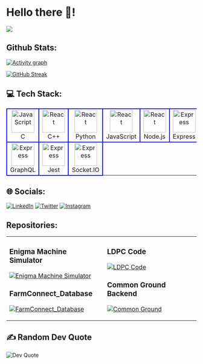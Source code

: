 # Hello there 🌌!
![](https://user-images.githubusercontent.com/74038190/225813708-98b745f2-7d22-48cf-9150-083f1b00d6c9.gif)

## Github Stats:
[![Activity graph](http://github-profile-summary-cards.vercel.app/api/cards/profile-details?username=JaySabva&theme=transparent)](https://github.com/JaySabva/)

[![GitHub Streak](https://streak-stats.demolab.com?user=JaySabva&theme=transparent&hide_border=true&card_width=900)](https://git.io/streak-stats)

## 💻 Tech Stack:
<table>
<tr>
<td align="center" width="96" style="border:2px solid blue">
        <img src="https://skillicons.dev/icons?i=c" width="60" height="60" padding="5" alt="JavaScript" />
        <br>C</br>
</td>
<td align="center" width="96" style="border:2px solid blue">
        <img src="https://skillicons.dev/icons?i=cpp" width="60" height="60" padding="5" alt="React" />
        <br>C++</br>
</td>
<td align="center" width="96" style="border:2px solid blue">
        <img src="https://skillicons.dev/icons?i=python" width="60" height="60" padding="5" alt="React" />
        <br>Python</br>
</td>
<td align="center" width="96" style="border:2px solid blue">
        <img src="https://skillicons.dev/icons?i=javascript" width="60" height="60" padding="5" alt="React" />
        <br>JavaScript</br>
</td>
<td align="center" width="96" style="border:2px solid blue">
        <img src="https://skillicons.dev/icons?i=nodejs" width="60" height="60" padding="5" alt="React"  />
        <br>Node.js</br>
</td>
<td align="center" width="96" style="border:2px solid blue">
        <img src="https://skillicons.dev/icons?i=express" width="60" height="60" padding="5" alt="Express" />
        <br>Express</br>
</td>

<td align="center" width="96" style="border:2px solid blue">
        <img src="https://skillicons.dev/icons?i=postman" width="60" height="60" padding="5" alt="NestJS" />
        <br>Postman</br>
</td>

<td align="center" width="96" style="border:2px solid blue">
        <img src="https://skillicons.dev/icons?i=mongodb" width="60" height="60" padding="5" alt="Node.js" />
        <br>MongoDB</br>
</td>

<td align="center" width="96" style="border:2px solid blue">
        <img src="https://skillicons.dev/icons?i=postgres" width="60" height="60" padding="5" alt="Express" />
        <br>PostgreSQL</br>
</td>
</tr>
<tr>
<td align="center" width="96" style="border:2px solid blue">
        <img src="https://skillicons.dev/icons?i=graphql" width="60" height="60" padding="5" alt="Express" />
        <br>GraphQL</br>
</td>

<td align="center" width="96" style="border:2px solid blue">
        <img src="https://skillicons.dev/icons?i=jest" width="60" height="60" padding="5" alt="Express" />
        <br>Jest</br>
</td>

<td align="center" width="96" style="border:2px solid blue">
        <img src="https://avatars.githubusercontent.com/u/10566080?s=200&v=4" width="60" height="60" padding="5" alt="Express" />
        <br>Socket.IO</br>
</td>

</td>
</tr>

</table>

## 🌐 Socials:
[![LinkedIn](https://skillicons.dev/icons?i=linkedin)](https://linkedin.com/in/JaySabva) 
[![Twitter](https://skillicons.dev/icons?i=twitter)](https://twitter.com/jaysabva)
[![Instagram](https://skillicons.dev/icons?i=instagram)](https://instagram.com/jay_sabva) 

## Repositories:

<table>
<tr>
<td>
  
### Enigma Machine Simulator
[![Enigma Machine Simulator](https://github-readme-stats.vercel.app/api/pin/?username=JaySabva&repo=Enigma_Machine&show_icons=true&theme=transparent)](https://github.com/JaySabva/Enigma-Machine)

### FarmConnect_Database
[![FarmConnect_Database](https://github-readme-stats.vercel.app/api/pin/?username=JaySabva&repo=FarmConnect_Database_PgSQL&show_icons=true&theme=transparent)](https://github.com/JaySabva/FarmConnect_Database_PgSQL)
</td>
<td>
  
### LDPC Code
[![LDPC Code](https://github-readme-stats.vercel.app/api/pin/?username=JaySabva&repo=Low_Density_Parity_Check_Decoding_Matlab&show_icons=true&theme=transparent)](https://github.com/JaySabva/Low_Density_Parity_Check_Decoding_Matlab)

### Common Ground Backend
[![Common Ground](https://github-readme-stats.vercel.app/api/pin/?username=JaySabva&repo=Common_Ground&show_icons=true&theme=transparent)](https://github.com/JaySabva/Commmon_Ground)
</td>
</tr>
</table>

## ✍️ Random Dev Quote 
![Dev Quote](https://quotes-github-readme.vercel.app/api?type=horizontal&theme=radical)
<!-- <img src="https://randommeme-five.vercel.app/" height="300px" width="300px"/> -->


<!-- Proudly created with GPRM ( https://gprm.itsvg.in ) -->
<!-- [![An image of @jaysabva's Holopin badges, which is a link to view their full Holopin profile](https://holopin.me/jaysabva)](https://holopin.io/@jaysabva) -->



